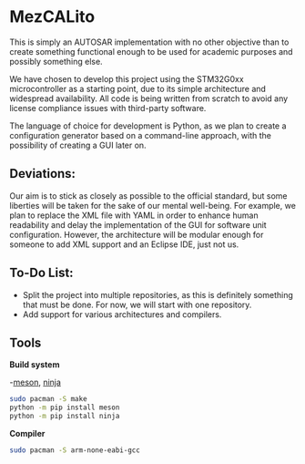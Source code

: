 MezCALito
=========


This is simply an AUTOSAR implementation with no other objective than to create something functional enough to be used for academic purposes and possibly something else.

We have chosen to develop this project using the STM32G0xx microcontroller as a starting point, due to its simple architecture and widespread availability. All code is being written from scratch to avoid any license compliance issues with third-party software.

The language of choice for development is Python, as we plan to create a configuration generator based on a command-line approach, with the possibility of creating a GUI later on.

Deviations:
-------

Our aim is to stick as closely as possible to the official standard, but some liberties will be taken for the sake of our mental well-being. For example, we plan to replace the XML file with YAML in order to enhance human readability and delay the implementation of the GUI for software unit configuration. However, the architecture will be modular enough for someone to add XML support and an Eclipse IDE, just not us.

To-Do List:
-----

- Split the project into multiple repositories, as this is definitely something that must be done. For now, we will start with one repository.
- Add support for various architectures and compilers.


Tools
-----

**Build system**

-[meson](https://github.com/mesonbuild/meson), [ninja](https://github.com/ninja-build/ninja)


```bash
sudo pacman -S make
python -m pip install meson
python -m pip install ninja
```

**Compiler**

```bash
sudo pacman -S arm-none-eabi-gcc
```
